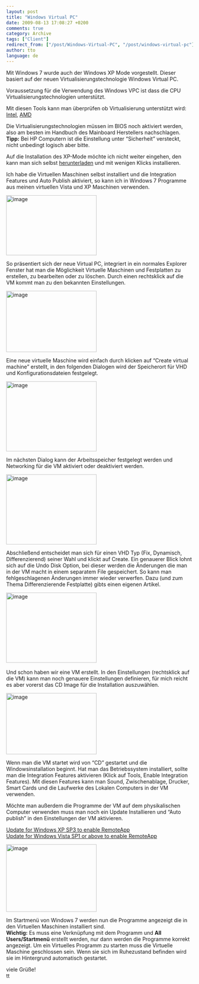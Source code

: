 ```yaml
---
layout: post
title: "Windows Virtual PC"
date: 2009-08-13 17:08:27 +0200
comments: true
category: Archive
tags: ["Client"]
redirect_from: ["/post/Windows-Virtual-PC", "/post/windows-virtual-pc"]
author: tto
language: de
---
```

<!-- more -->
<p>Mit Windows 7 wurde auch der Windows XP Mode vorgestellt. Dieser basiert auf der neuen Virtualisierungstechnologie Windows Virtual PC.</p>  <p>Voraussetzung für die Verwendung des Windows VPC ist dass die CPU Virtualisierungstechnologien unterstützt. </p>  <p>Mit diesen Tools kann man überprüfen ob Virtualisierung unterstützt wird: <a href="http://www.intel.com/support/processors/tools/piu/" target="_blank">Intel</a>, <a href="http://support.amd.com/us/Pages/dynamicDetails.aspx?ListID=c5cd2c08-1432-4756-aafa-4d9dc646342f&amp;ItemID=172" target="_blank">AMD</a></p>  <p>Die Virtualisierungstechnologien müssen im BIOS noch aktiviert werden, also am besten im Handbuch des Mainboard Herstellers nachschlagen.    <br /><strong>Tipp:</strong> Bei HP Computern ist die Einstellung unter “Sicherheit” versteckt, nicht unbedingt logisch aber bitte.</p>  <p>Auf die Installation des XP-Mode möchte ich nicht weiter eingehen, den kann man sich selbst <a href="http://www.microsoft.com/windows/virtual-pc/download.aspx" target="_blank">herunterladen</a> und mit wenigen Klicks installieren.</p>  <p>Ich habe die Virtuellen Maschinen selbst installiert und die Integration Features und Auto Publish aktiviert, so kann ich in Windows 7 Programme aus meinen virtuellen Vista und XP Maschinen verwenden.</p>  <p><a href="/assets/archive/image_38.png"><img style="border-bottom: 0px; border-left: 0px; display: inline; border-top: 0px; border-right: 0px" title="image" border="0" alt="image" src="/assets/archive/image_thumb_38.png" width="244" height="162" /></a> </p>  <p>So präsentiert sich der neue Virtual PC, integriert in ein normales Explorer Fenster hat man die Möglichkeit Virtuelle Maschinen und Festplatten zu erstellen, zu bearbeiten oder zu löschen. Durch einen rechtsklick auf die VM kommt man zu den bekannten Einstellungen.</p>  <p><a href="/assets/archive/image_32.png"><img style="border-right-width: 0px; display: inline; border-top-width: 0px; border-bottom-width: 0px; border-left-width: 0px" title="image" border="0" alt="image" src="/assets/archive/image_thumb_32.png" width="244" height="165" /></a> </p>  <p>Eine neue virtuelle Maschine wird einfach durch klicken auf “Create virtual machine” erstellt, in den folgenden Dialogen wird der Speicherort für VHD und Konfigurationsdateien festgelegt.</p>  <p><a href="/assets/archive/image_33.png"><img style="border-right-width: 0px; display: inline; border-top-width: 0px; border-bottom-width: 0px; border-left-width: 0px" title="image" border="0" alt="image" src="/assets/archive/image_thumb_33.png" width="244" height="189" /></a> </p>  <p>Im nächsten Dialog kann der Arbeitsspeicher festgelegt werden und Networking für die VM aktiviert oder deaktiviert werden.</p>  <p><a href="/assets/archive/image_34.png"><img style="border-right-width: 0px; display: inline; border-top-width: 0px; border-bottom-width: 0px; border-left-width: 0px" title="image" border="0" alt="image" src="/assets/archive/image_thumb_34.png" width="244" height="189" /></a> </p>  <p>Abschließend entscheidet man sich für einen VHD Typ (Fix, Dynamisch, Differenzierend) seiner Wahl und klickt auf Create. Ein genauerer Blick lohnt sich auf die Undo Disk Option, bei dieser werden die Änderungen die man in der VM macht in einem separatem File gespeichert. So kann man fehlgeschlagenen Änderungen immer wieder verwerfen. Dazu (und zum Thema Differenzierende Festplatte) gibts einen eigenen Artikel.</p>  <p><a href="/assets/archive/image_35.png"><img style="border-right-width: 0px; display: inline; border-top-width: 0px; border-bottom-width: 0px; border-left-width: 0px" title="image" border="0" alt="image" src="/assets/archive/image_thumb_35.png" width="244" height="189" /></a>&#160;</p>  <p>Und schon haben wir eine VM erstellt. In den Einstellungen (rechtsklick auf die VM) kann man noch genauere Einstellungen definieren, für mich reicht es aber vorerst das CD Image für die Installation auszuwählen.</p>  <p><a href="/assets/archive/image_36.png"><img style="border-right-width: 0px; display: inline; border-top-width: 0px; border-bottom-width: 0px; border-left-width: 0px" title="image" border="0" alt="image" src="/assets/archive/image_thumb_36.png" width="244" height="165" /></a> </p>  <p>Wenn man die VM startet wird von “CD” gestartet und die Windowsinstallation beginnt. Hat man das Betriebssystem installiert, sollte man die Integration Features aktivieren (Klick auf Tools, Enable Integration Features). Mit diesen Features kann man Sound, Zwischenablage, Drucker, Smart Cards und die Laufwerke des Lokalen Computers in der VM verwenden.</p>  <p>Möchte man außerdem die Programme der VM auf dem physikalischen Computer verwenden muss man noch ein Update Installieren und “Auto publish” in den Einstellungen der VM aktivieren.</p>  <p><a href="http://www.microsoft.com/downloads/details.aspx?FamilyID=e5433d88-685f-4036-b435-570ff53598cd&amp;displaylang=en" target="_blank">Update for Windows XP SP3 to enable RemoteApp</a>     <br /><a href="http://www.microsoft.com/downloads/details.aspx?FamilyID=26a2de17-8355-4e8d-8f33-9211e48651fb&amp;displaylang=en" target="_blank">Update for Windows Vista SP1 or above to enable RemoteApp</a></p>  <p><a href="/assets/archive/image_37.png"><img style="border-right-width: 0px; display: inline; border-top-width: 0px; border-bottom-width: 0px; border-left-width: 0px" title="image" border="0" alt="image" src="/assets/archive/image_thumb_37.png" width="244" height="182" /></a> </p>  <p>Im Startmenü von Windows 7 werden nun die Programme angezeigt die in den Virtuellen Maschinen installiert sind.&#160; <br /><strong>Wichtig:</strong> Es muss eine Verknüpfung mit dem Programm und <strong>All Users/Startmenü</strong> erstellt werden, nur dann werden die Programme korrekt angezeigt. Um ein Virtuelles Programm zu starten muss die Virtuelle Maschine geschlossen sein. Wenn sie sich im Ruhezustand befinden wird sie im Hintergrund automatisch gestartet.</p>  <p>viele Grüße!   <br />tt</p>

